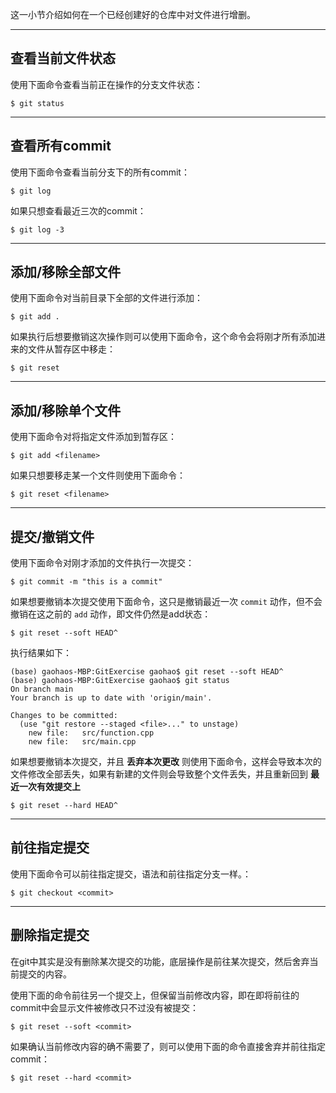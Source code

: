 这一小节介绍如何在一个已经创建好的仓库中对文件进行增删。

---
## 查看当前文件状态

使用下面命令查看当前正在操作的分支文件状态：
```shell
$ git status
```

---
## 查看所有commit

使用下面命令查看当前分支下的所有commit：
```shell
$ git log
```

如果只想查看最近三次的commit：
```shell
$ git log -3
```

----
## 添加/移除全部文件

使用下面命令对当前目录下全部的文件进行添加：
```shell
$ git add .
```

如果执行后想要撤销这次操作则可以使用下面命令，这个命令会将刚才所有添加进来的文件从暂存区中移走：
```shell
$ git reset
```

---
## 添加/移除单个文件

使用下面命令对将指定文件添加到暂存区：
```shell
$ git add <filename>
```

如果只想要移走某一个文件则使用下面命令：
```shell
$ git reset <filename>
```

---

## 提交/撤销文件

使用下面命令对刚才添加的文件执行一次提交：
```shell
$ git commit -m "this is a commit"
```

如果想要撤销本次提交使用下面命令，这只是撤销最近一次 `commit` 动作，但不会撤销在这之前的 `add` 动作，即文件仍然是add状态：
```shell
$ git reset --soft HEAD^
```

执行结果如下：
```shell
(base) gaohaos-MBP:GitExercise gaohao$ git reset --soft HEAD^
(base) gaohaos-MBP:GitExercise gaohao$ git status 
On branch main
Your branch is up to date with 'origin/main'.

Changes to be committed:
  (use "git restore --staged <file>..." to unstage)
	new file:   src/function.cpp
	new file:   src/main.cpp
```

如果想要撤销本次提交，并且 **丢弃本次更改** 则使用下面命令，这样会导致本次的文件修改全部丢失，如果有新建的文件则会导致整个文件丢失，并且重新回到 **最近一次有效提交上**
```shell
$ git reset --hard HEAD^
```

---
## 前往指定提交

使用下面命令可以前往指定提交，语法和前往指定分支一样。：
```shell
$ git checkout <commit>
```

---
## 删除指定提交

在git中其实是没有删除某次提交的功能，底层操作是前往某次提交，然后舍弃当前提交的内容。

使用下面的命令前往另一个提交上，但保留当前修改内容，即在即将前往的commit中会显示文件被修改只不过没有被提交：
```shell
$ git reset --soft <commit>
```

如果确认当前修改内容的确不需要了，则可以使用下面的命令直接舍弃并前往指定commit：
```shell
$ git reset --hard <commit>
```

